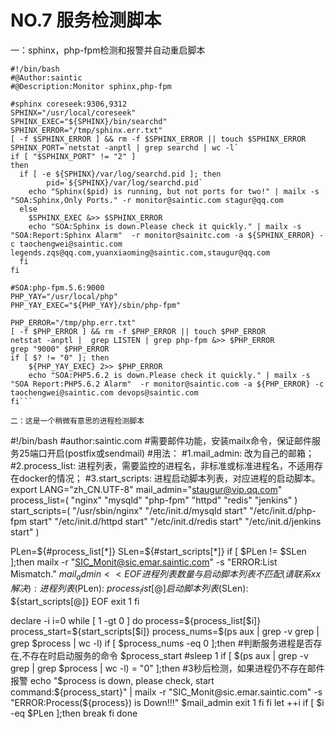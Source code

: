 # NO.7 服务检测脚本

一：sphinx，php-fpm检测和报警并自动重启脚本

```
#!/bin/bash
#@Author:saintic
#@Description:Monitor sphinx,php-fpm

#sphinx coreseek:9306,9312
SPHINX="/usr/local/coreseek"
SPHINX_EXEC="${SPHINX}/bin/searchd"
SPHINX_ERROR="/tmp/sphinx.err.txt"
[ -f $SPHINX_ERROR ] && rm -f $SPHINX_ERROR || touch $SPHINX_ERROR
SPHINX_PORT=`netstat -anptl | grep searchd | wc -l`
if [ "$SPHINX_PORT" != "2" ]
then
  if [ -e ${SPHINX}/var/log/searchd.pid ]; then
        pid=`${SPHINX}/var/log/searchd.pid`
	echo "Sphinx($pid) is running, but not ports for two!" | mailx -s "SOA:Sphinx,Only Ports." -r monitor@saintic.com stagur@qq.com
  else 
	$SPHINX_EXEC &>> $SPHINX_ERROR
	echo "SOA:Sphinx is down.Please check it quickly." | mailx -s "SOA:Report:Sphinx Alarm"  -r monitor@sainitc.com -a ${SPHINX_ERROR} -c taochengwei@saintic.com legends.zqs@qq.com,yuanxiaoming@saintic.com,staugur@qq.com
  fi
fi

#SOA:php-fpm.5.6:9000
PHP_YAY="/usr/local/php"
PHP_YAY_EXEC="${PHP_YAY}/sbin/php-fpm"

PHP_ERROR="/tmp/php.err.txt"
[ -f $PHP_ERROR ] && rm -f $PHP_ERROR || touch $PHP_ERROR
netstat -anptl |  grep LISTEN | grep php-fpm &>> $PHP_ERROR
grep "9000" $PHP_ERROR
if [ $? != "0" ]; then
	${PHP_YAY_EXEC} 2>> $PHP_ERROR
    echo "SOA:PHP5.6.2 is down.Please check it quickly." | mailx -s "SOA Report:PHP5.6.2 Alarm"  -r monitor@saintic.com -a ${PHP_ERROR} -c taochengwei@saintic.com devops@saintic.com
fi```

二：这是一个稍微有意思的进程检测脚本
```
#!/bin/bash
#author:saintic.com
#需要邮件功能，安装mailx命令，保证邮件服务25端口开启(postfix或sendmail)
#用法：
#1.mail_admin:    改为自己的邮箱；
#2.process_list:    进程列表，需要监控的进程名，非标准或标准进程名，不适用存在docker的情况；
#3.start_scripts:    进程启动脚本列表，对应进程的启动脚本。
export LANG="zh_CN.UTF-8"
mail_admin="staugur@vip.qq.com"
process_list=(
  "nginx"
  "mysqld"
  "php-fpm"
  "httpd"
  "redis"
  "jenkins"
)
start_scripts=(
  "/usr/sbin/nginx"
  "/etc/init.d/mysqld start"
  "/etc/init.d/php-fpm start"
  "/etc/init.d/httpd start"
  "/etc/init.d/redis start"
  "/etc/init.d/jenkins start"
)

PLen=${#process_list[*]}
SLen=${#start_scripts[*]}
if [ $PLen != $SLen ];then
mailx -r "SIC_Monit@sic.emar.saintic.com" -s "ERROR:List Mismatch." $mail_admin <<EOF
进程列表数量与启动脚本列表不匹配(请联系xx解决):
    进程列表($PLen):
    ${process_list[@]}
    启动脚本列表($SLen):
    ${start_scripts[@]}
EOF
exit 1
fi

declare -i i=0
while [ 1 -gt 0 ]
do
  process=${process_list[$i]}
  process_start=${start_scripts[$i]}
  process_nums=$(ps aux | grep -v grep | grep $process | wc -l)
  if [ $process_nums -eq 0 ];then
      #判断服务进程是否存在,不存在时启动服务的命令
      $process_start
      #sleep 1
      if [ $(ps aux | grep -v grep | grep $process | wc -l) = "0" ];then
          #3秒后检测，如果进程仍不存在邮件报警
          echo "$process is down, please check, start command:${process_start}" | mailx -r "SIC_Monit@sic.emar.saintic.com" -s "ERROR:Process(${process}) is Down!!!" $mail_admin
          exit 1
      fi
  fi
  let ++i
  if [ $i -eq $PLen ];then
      break
  fi
done
```